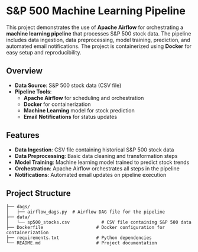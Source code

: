 # S&P 500 Machine Learning Pipeline

This project demonstrates the use of **Apache Airflow** for orchestrating a **machine learning pipeline** that processes S&P 500 stock data. The pipeline includes data ingestion, data preprocessing, model training, prediction, and automated email notifications. The project is containerized using **Docker** for easy setup and reproducibility.

## Overview

- **Data Source**: S&P 500 stock data (CSV file)
- **Pipeline Tools**: 
  - **Apache Airflow** for scheduling and orchestration
  - **Docker** for containerization
  - **Machine Learning** model for stock prediction
  - **Email Notifications** for status updates

## Features

- **Data Ingestion**: CSV file containing historical S&P 500 stock data
- **Data Preprocessing**: Basic data cleaning and transformation steps
- **Model Training**: Machine learning model trained to predict stock trends
- **Orchestration**: Apache Airflow orchestrates all steps in the pipeline
- **Notifications**: Automated email updates on pipeline execution

## Project Structure

```plaintext
├── dags/
│   ├── airflow_dags.py  # Airflow DAG file for the pipeline
├── data/
│   └── sp500_stocks.csv            # CSV file containing S&P 500 data
├── Dockerfile                    # Docker configuration for containerization
├── requirements.txt              # Python dependencies
└── README.md                     # Project documentation
